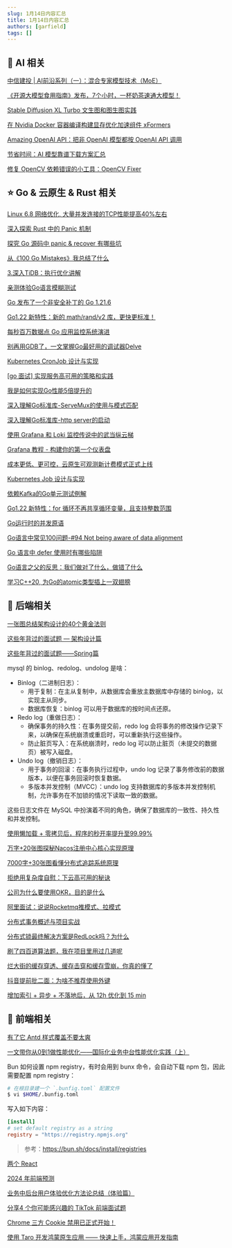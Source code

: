 ```yaml
---
slug: 1月14日内容汇总
title: 1月14日内容汇总
authors: [garfield]
tags: []
---
```


## 🌟 AI 相关

[中信建投 | AI前沿系列（一）：混合专家模型技术（MoE）](https://mp.weixin.qq.com/s/KpRT1MCq7ewJw_Heb5-ZrA)

[《开源大模型食用指南》发布，7个小时，一杯奶茶速通大模型！](https://mp.weixin.qq.com/s/78mSLefUmZOagwZ5dMUyTg)

[Stable Diffusion XL Turbo 文生图和图生图实践](https://mp.weixin.qq.com/s/0rS1qX37M-4FQT-d2DIsPw)

[在 Nvidia Docker 容器编译构建显存优化加速组件 xFormers](https://mp.weixin.qq.com/s/3TgTDsUHCs8tcNLcabqukg)

[Amazing OpenAI API：把非 OpenAI 模型都按 OpenAI API 调用](https://mp.weixin.qq.com/s/Tw8Yr_illbY6MQO4sAMO7g)

[节省时间：AI 模型靠谱下载方案汇总](https://mp.weixin.qq.com/s/5wiz-IaGhGFlbHmRdf1TUA)

[修复 OpenCV 依赖错误的小工具：OpenCV Fixer](https://mp.weixin.qq.com/s/PEHW4XJv0D2IN0W92CAi3A)

## ⭐️ Go & 云原生 & Rust 相关

[Linux 6.8 网络优化, 大量并发连接的TCP性能提高40%左右](https://mp.weixin.qq.com/s/Idp0blvp5WvKRkTw2nD1Xg)

[深入探索 Rust 中的 Panic 机制](https://juejin.cn/post/7314144983018782761)

[探究 Go 源码中 panic & recover 有哪些坑](https://mp.weixin.qq.com/s/362o7pgILLEWL5NYVwz9Hw)

[从《100 Go Mistakes》我总结了什么](https://mp.weixin.qq.com/s/wXq3Sy1L_ElfTmhLYJiiQw)

[3.深入TiDB：执行优化讲解](https://mp.weixin.qq.com/s/IRk2lA9aGAa0KAdBY4oXjA)

[亲测体验Go语言模糊测试](https://mp.weixin.qq.com/s/C1YptWtsDw6YGepRpxFAQg)

[Go 发布了一个非安全补丁的 Go 1.21.6](https://mp.weixin.qq.com/s/qeEO2zK7mz9JUYocHetBHA)

[Go1.22 新特性：新的 math/rand/v2 库，更快更标准！](https://mp.weixin.qq.com/s/BsZeSDxHwwSzjLjfjUIgIA)

[每秒百万数据点 Go 应用监控系统演进](https://mp.weixin.qq.com/s/ezG3VQLgE2e0AWSxsoBHRg)

[别再用GDB了，一文掌握Go最好用的调试器Delve](https://mp.weixin.qq.com/s/Ed39t5I0k0ynfPch-ex7Ag)

[Kubernetes CronJob 设计与实现](https://mp.weixin.qq.com/s/ZNojELz-zTGybcpGgCtfng)

[\[go 面试\] 实现服务高可用的策略和实践](https://mp.weixin.qq.com/s/-JBLJhU47kocCKXvBe-4uA)

[我是如何实现Go性能5倍提升的](https://mp.weixin.qq.com/s/HZCqoRgBcT3ZNAlnlChS-Q)

[深入理解Go标准库-ServeMux的使用与模式匹配](https://mp.weixin.qq.com/s/TU9FL2SVe5TW7Uq5I0o_Sg)

[深入理解Go标准库-http server的启动](https://mp.weixin.qq.com/s/s3BWg6iiCcDZRFh7oZJj5Q)

[使用 Grafana 和 Loki 监控传说中的武当纵云梯](https://mp.weixin.qq.com/s/fKFSOA0ZoFLN4dedlRp-HA)

[Grafana 教程 - 构建你的第一个仪表盘](https://mp.weixin.qq.com/s/ivK0UmZjvtrJ_WyonwxN2w)

[成本更低、更可控，云原生可观测新计费模式正式上线](https://mp.weixin.qq.com/s/AbggxNJXCMSAfmuIQ59E8A)

[Kubernetes Job 设计与实现](https://mp.weixin.qq.com/s/FTf4VK1CV-hgf_LgB0T8fA)

[依赖Kafka的Go单元测试例解](https://mp.weixin.qq.com/s/M_lV7FaIMxZGd6pZ9dDaAw)

[Go1.22 新特性：for 循环不再共享循环变量，且支持整数范围](https://mp.weixin.qq.com/s/OnvniPEvDz6k5LLKGH1MFA)

[Go运行时的并发原语](https://mp.weixin.qq.com/s/Lhw_VFL8UHD9edfbKt_QjQ)

[Go语言中常见100问题-#94 Not being aware of data alignment](https://mp.weixin.qq.com/s/yHWzh89g6Naz0xRmo5FdGw)

[Go 语言中 defer 使用时有哪些陷阱](https://mp.weixin.qq.com/s/g6ohhBBQd0u4PzD1KhnKCA)

[Go语言之父的反思：我们做对了什么，做错了什么](https://mp.weixin.qq.com/s/1BTdUMMPIMDobh1ZJ_gXAQ)

[学习C++20, 为Go的atomic类型插上一双翅膀](https://mp.weixin.qq.com/s/Nbc_V5v5QruZsd1PVsDQnA)

## 📒 后端相关

[一张图总结架构设计的40个黄金法则](https://mp.weixin.qq.com/s/eDEjSdf93HE35ndVPpH13A)

[这些年背过的面试题 — 架构设计篇](https://mp.weixin.qq.com/s/Qwj4S4r9Mayy5_HG3ubw7w)

[这些年背过的面试题——Spring篇](https://mp.weixin.qq.com/s/faEtlyaNHW9AWE6LMTs4Ng)

mysql 的 binlog、redolog、undolog 是啥：

- Binlog（二进制日志）：
  - 用于复制：在主从复制中，从数据库会重放主数据库中存储的 binlog，以实现主从同步。
  - 数据库恢复：binlog 可以用于数据库的按时间点还原。
- Redo log（重做日志）：
  - 确保事务的持久性：在事务提交前，redo log 会将事务的修改操作记录下来，以确保在系统崩溃或重启时，可以重新执行这些操作。
  - 防止脏页写入：在系统崩溃时，redo log 可以防止脏页（未提交的数据页）被写入磁盘。
- Undo log（撤销日志）：
  - 用于事务的回滚：在事务执行过程中，undo log 记录了事务修改前的数据版本，以便在事务回滚时恢复数据。
  - 多版本并发控制（MVCC）：undo log 支持数据库的多版本并发控制机制，允许事务在不加锁的情况下读取一致的数据。

这些日志文件在 MySQL 中扮演着不同的角色，确保了数据库的一致性、持久性和并发控制。

[使用懒加载 + 零拷贝后，程序的秒开率提升至99.99%](https://mp.weixin.qq.com/s/kaogMK5qz5vkfs9-BYu0Mg)

[万字+20张图探秘Nacos注册中心核心实现原理](https://mp.weixin.qq.com/s/NYH6jgDOp1MwnAUyUHM5yg)

[7000字+30张图看懂分布式追踪系统原理](https://mp.weixin.qq.com/s/8CYXOML5LvRlFRpNFOQCjw)

[拒绝用复杂度自慰：下云高可用的秘诀](https://mp.weixin.qq.com/s/yIVal-9U6_TXX-dZpVtjBg)

[公司为什么要使用OKR，目的是什么](https://mp.weixin.qq.com/s/L-pb5GgWSVJsJa_nnWMVQQ)

[阿里面试：说说Rocketmq推模式、拉模式](https://mp.weixin.qq.com/s/gnRiDUhAvTgjXaQiROB66A)

[分布式事务概述与项目实战](https://mp.weixin.qq.com/s/0Io-X0S9AY-s0HeRb_jbag)

[分布式锁最终解决方案是RedLock吗？为什么](https://mp.weixin.qq.com/s/lbSJAv8zJ7NG4G3beNExUA)

[刷了四百道算法题，我在项目里用过几道呢](https://mp.weixin.qq.com/s/Xna4EDDPvg3vmMUgmsNewQ)

[烂大街的缓存穿透、缓存击穿和缓存雪崩，你真的懂了](https://mp.weixin.qq.com/s/MsU0eNt4k7WqpBOQ8CAotA)

[抖音提前批二面：为啥不推荐使用外键](https://mp.weixin.qq.com/s/4Q7FzxgkqYCb5fGOARhvDg)

[增加索引 + 异步 + 不落地后，从 12h 优化到 15 min](https://mp.weixin.qq.com/s/V2p_p-KoDowlZxLN2by2Sg)

## 📒 前端相关

[有了它 Antd 样式覆盖不要太爽](https://mp.weixin.qq.com/s/0Tr3tNwl2wwZ3mVqB97mQg)

[一文带你从0到1做性能优化——国际化业务中台性能优化实践（上）](https://mp.weixin.qq.com/s/SZ-PHb5Mi3KnaEo3yNjR7g)

Bun 如何设置 npm registry，有时会用到 bunx 命令，会自动下载 npm 包，因此需要配置 npm registry：

```bash
# 在根目录建一个 `.bunfig.toml` 配置文件
$ vi $HOME/.bunfig.toml
```

写入如下内容：

```toml
[install]
# set default registry as a string
registry = "https://registry.npmjs.org"
```

> 参考：https://bun.sh/docs/install/registries

[两个 React](https://mp.weixin.qq.com/s/AKdqtR6DWxB-c4CCmz594g)

[2024 年前端预测](https://mp.weixin.qq.com/s/BO29XPm7c9VKcQT_v9lOGw)

[业务中后台用户体验优化方法论总结（体验篇）](https://mp.weixin.qq.com/s/vXQR_eTKAYI3_ylXxQJTLA)

[分享4 个你可能感兴趣的 TikTok 前端面试题](https://mp.weixin.qq.com/s/0bzsHVqxoyl9uth3iymp0A)

[Chrome 三方 Cookie 禁用已正式开始！](https://mp.weixin.qq.com/s/9O7D5mugTmnUuMinQmaEOw)

[使用 Taro 开发鸿蒙原生应用 —— 快速上手，鸿蒙应用开发指南](https://mp.weixin.qq.com/s/FcQocQdxeaQijAA6oUjAZg)
